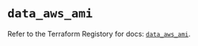 # `data_aws_ami`

Refer to the Terraform Registory for docs: [`data_aws_ami`](https://registry.terraform.io/providers/hashicorp/aws/5.6.2/docs/data-sources/ami).
